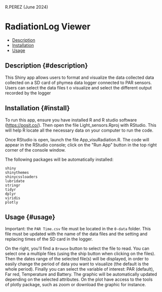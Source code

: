 R.PEREZ (June 2024)

 # RadiationLog Viewer

-   [Description](#description)
-   [Installation](#install)
-   [Usage](#usage)


## Description {#description}

This Shiny app allows users to format and visualize the data collected data collected on a SD card of phymea data logger connected to PAR sensors. Users can select the data files t o visualize and select the different output recorded by the logger

## Installation {#install}
To run this app, ensure you have installed R and R studio software (https://posit.co/).
Then open the file Light_sensors.Rproj with RStudio. This will help R locate all the necessary data on your computer to run the code.

Once RStudio is open, launch the file App_visuRadiation.R. The code will appear in the RStudio console; click on the "Run App" button in the top right corner of the console window. 

The following packages will be automatically installed:

    shiny
    shinythemes
    shinycssloaders
    lubridate
    stringr
    tidyr
    dplyr
    viridis
    plotly
    
## Usage {#usage} 

Important: the `PAR Time.csv` file must be located in the `0-data` folder. This file must be updated with the name of the data files and the setting and replacing times of the SD card in the logger.

On the right, you'll find a `Browse` button to select the file to read. You can select one a multiple files (using the ship button when clicking on the files). Then the dates range of the selected file(s) will be displayed, in order to easily change the period of data you want to visualize (the default is the whole period). Finally you can select the variable of interest: PAR (default), Far red, Temperature and Battery. The graphic will be automatically updated depending on the selected attributes. On the plot have access to the tools of plotly package, such as zoom or download the graphic for instance.
